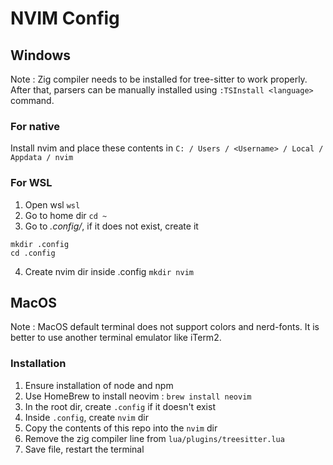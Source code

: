 # NVIM Config

## Windows
Note : Zig compiler needs to be installed for tree-sitter to work properly. After that, parsers can be manually installed using ```:TSInstall <language>``` command.

### For native
Install nvim and place these contents in ```C: / Users / <Username> / Local / Appdata / nvim```

### For WSL
1) Open wsl 
```wsl```
2) Go to home dir 
```cd ~```
3) Go to *.config/*, if it does not exist, create it 
```
mkdir .config 
cd .config
``` 
4) Create nvim dir inside .config 
```mkdir nvim```


## MacOS
Note : MacOS default terminal does not support colors and nerd-fonts. It is better to use another terminal emulator like iTerm2.

### Installation
1) Ensure installation of node and npm
2) Use HomeBrew to install neovim : `brew install neovim`
3) In the root dir, create `.config` if it doesn't exist
4) Inside `.config`, create `nvim` dir
5) Copy the contents of this repo into the `nvim` dir
6) Remove the zig compiler line from `lua/plugins/treesitter.lua`
7) Save file, restart the terminal
